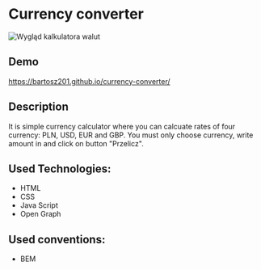 # Currency converter
![Wygląd kalkulatora walut](https://i.postimg.cc/rmtg3Wy8/Nowy-obraz-mapy-bitowej-3.png)
## Demo
https://bartosz201.github.io/currency-converter/
## Description
It is simple currency calculator where you can calcuate rates of four currency: PLN, USD, EUR and GBP. You must only choose currency, write amount in and click on button "Przelicz".
## Used Technologies:
- HTML
- CSS
- Java Script
- Open Graph
## Used conventions:
- BEM
